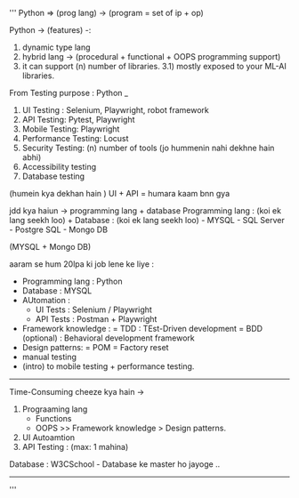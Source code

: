 '''
Python => (prog lang) -> (program = set of ip + op)

Python -> (features) -: 
1. dynamic type lang 
2. hybrid lang -> (procedural + functional + OOPS programming support)  
3. it can support (n) number of libraries.
    3.1) mostly exposed to your ML-AI libraries. 

From Testing purpose : 
Python _
1) UI Testing : Selenium, Playwright, robot framework  
2) API Testing: Pytest, Playwright 
3) Mobile Testing: Playwright 
4) Performance Testing: Locust 
5) Security Testing: (n) number of tools (jo hummenin nahi dekhne hain abhi) 
6) Accessibility testing 
7) Database testing 

(humein kya dekhan hain ) 
UI + API  = humara kaam bnn gya 


jdd kya haiun -> programming lang + database 
Programming lang : (koi ek lang seekh loo) 
+ 
Database : (koi ek lang seekh loo)
    - MYSQL 
    - SQL Server 
    - Postgre SQL 
    - Mongo DB 

(MYSQL + Mongo DB) 

aaram se hum 20lpa ki job lene ke liye : 
- Programming lang : Python 
- Database  : MYSQL
- AUtomation : 
    - UI Tests : Selenium / Playwright 
    - API Tests : Postman + Playwright 
- Framework knowledge : 
    = TDD : TEst-Driven development 
    = BDD (optional) : Behavioral development framework 
- Design patterns: 
    = POM 
    = Factory reset
- manual testing 
- (intro) to mobile testing + performance testing.

------------------------------------------------------------

Time-Consuming cheeze kya hain -> 
1. Prograaming lang 
    - Functions 
    - OOPS >> Framework knowledge > Design patterns. 
2. UI Autoamtion 
3. API Testing : (max: 1 mahina) 

Database : W3CSchool - Database ke master ho jayoge .. 

------------------------------------------------------------ 

'''